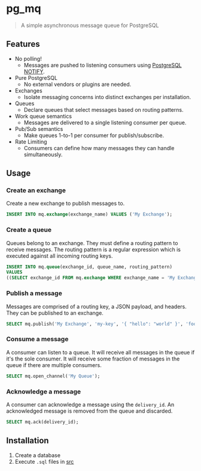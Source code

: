 # pg_mq

> A simple asynchronous message queue for PostgreSQL

## Features

- No polling!
  - Messages are pushed to listening consumers using [PostgreSQL NOTIFY](https://www.postgresql.org/docs/current/sql-notify.html).
- Pure PostgreSQL
  - No external vendors or plugins are needed.
- Exchanges
  - Isolate messaging concerns into distinct exchanges per installation.
- Queues
  - Declare queues that select messages based on routing patterns.
- Work queue semantics
  - Messages are delivered to a single listening consumer per queue.
- Pub/Sub semantics
  - Make queues 1-to-1 per consumer for publish/subscribe.
- Rate Limiting
  - Consumers can define how many messages they can handle simultaneously.

## Usage

### Create an exchange

Create a new exchange to publish messages to.

```sql
INSERT INTO mq.exchange(exchange_name) VALUES ('My Exchange');
```

### Create a queue

Queues belong to an exchange. They must define a routing pattern to receive messages. The routing pattern is a regular expression which is executed against all incoming routing keys.

```sql
INSERT INTO mq.queue(exchange_id, queue_name, routing_pattern)
VALUES
((SELECT exchange_id FROM mq.exchange WHERE exchange_name = 'My Exchange'), 'My Queue', '^my-key$');
```

### Publish a message

Messages are comprised of a routing key, a JSON payload, and headers. They can be published to an exchange.

```sql
SELECT mq.publish('My Exchange', 'my-key', '{ "hello": "world" }', 'foo=>bar');
```

### Consume a message

A consumer can listen to a queue. It will receive all messages in the queue if it's the sole consumer. It will receive some fraction of messages in the queue if there are multiple consumers.

```sql
SELECT mq.open_channel('My Queue');
```

### Acknowledge a message

A consumer can acknowledge a message using the `delivery_id`. An acknowledged message is removed from the queue and discarded.

```sql
SELECT mq.ack(delivery_id);
```

## Installation

1. Create a database
2. Execute `.sql` files in [src](./src/)
